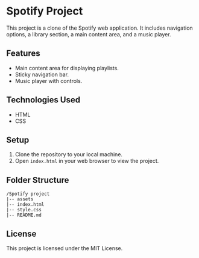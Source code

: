 # Spotify Project

This project is a clone of the Spotify web application. It includes navigation options, a library section, a main content area, and a music player.

## Features
- Main content area for displaying playlists.
- Sticky navigation bar.
- Music player with controls.

## Technologies Used

- HTML
- CSS

## Setup

1. Clone the repository to your local machine.
2. Open `index.html` in your web browser to view the project.

## Folder Structure

```
/Spotify project
|-- assets 
|-- index.html
|-- style.css
|-- README.md
```

## License

This project is licensed under the MIT License.

